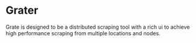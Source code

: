 # Grater

Grate is designed to be a distributed scraping tool with a rich ui to achieve high performance scraping from multiple locations and nodes.
